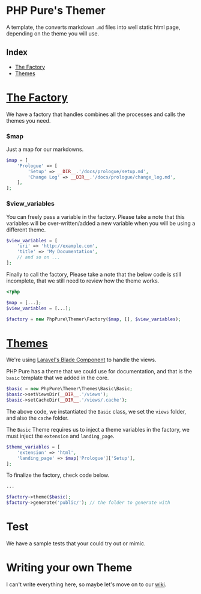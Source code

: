 # PHP Pure's Themer

A template, the converts markdown `.md` files into well static html page, depending on the theme you will use.

## Index
- [The Factory](#the-factory)
- [Themes](#themes)

# <a href="#the-factory" name="the-factory">The Factory</a>

We have a factory that handles combines all the processes and calls the themes you need.

### $map

Just a map for our markdowns.

```php
$map = [
    'Prologue' => [
        'Setup' => __DIR__.'/docs/prologue/setup.md',
        'Change Log' => __DIR__.'/docs/prologue/change_log.md',
    ],
];
```

### $view_variables

You can freely pass a variable in the factory. Please take a note that this variables will be over-written/added a new variable when you will be using a different theme.

```php
$view_variables = [
    'uri' => 'http://example.com',
    'title' => 'My Documentation',
    // and so on ...
];
```

Finally to call the factory, Please take a note that the below code is still incomplete, that we still need to review how the theme works.

```php
<?php

$map = [...];
$view_variables = [...];

$factory = new PhpPure\Themer\Factory($map, [], $view_variables);
```

# <a href="#themes" name="themes">Themes</a>

We're using <a target="_blank" href="https://laravel.com/docs/blade">Laravel's Blade Component</a> to handle the views.

PHP Pure has a theme that we could use for documentation, and that is the `basic` template that we added in the core.

```php
$basic = new PhpPure\Themer\Themes\Basic\Basic;
$basic->setViewsDir(__DIR__.'/views');
$basic->setCacheDir(__DIR__.'/views/.cache');
```

The above code, we instantiated the `Basic` class, we set the `views` folder, and also the `cache` folder.

The `Basic` Theme requires us to inject a theme variables in the factory, we must inject the `extension` and `landing_page`.

```php
$theme_variables = [
    'extension' => 'html',
    'landing_page' => $map['Prologue']['Setup'],
];
```

To finalize the factory, check code below.

```php
...

$factory->theme($basic);
$factory->generate('public/'); // the folder to generate with
```

# Test

We have a sample tests that your could try out or mimic.

# Writing your own Theme

I can't write everything here, so maybe let's move on to our [wiki](https://github.com/php-pure/themer/wiki).
